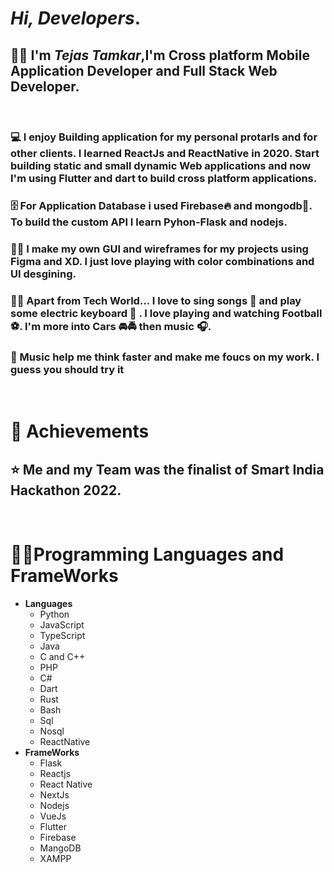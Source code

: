 # *Hi, Developers*.
## 👨‍🎓 I'm ***Tejas Tamkar***,I'm **Cross platform Mobile Application Developer** and **Full Stack Web Developer**. 
<br/>

### 💻 I enjoy Building application for my personal protarls and for other clients. I learned **ReactJs and ReactNative** in 2020. Start building static and small dynamic Web applications and now I'm using **Flutter and dart** to build cross platform applications.

### 🗄️ For Application **Database** i used **Firebase🔥** and **mongodb🌲**. To build the custom **API** I learn **Pyhon-Flask** and **nodejs**.

### 👨‍🎨 I make my own GUI and wireframes for my projects using **Figma** and **XD**. I just love playing with color combinations and UI desgining.

### 🙋‍♂️ Apart from Tech World... I love to sing songs 🎤 and play some electric keyboard 🎹 . I love playing and watching Football ⚽. I'm more into Cars 🚘🚔 then music 🎧.

### 🎼 Music help me think faster and make me foucs on my work. I guess you should try it 
<br/>

# **🏅 Achievements**

## ⭐ Me and my Team was the finalist of Smart India Hackathon 2022.
<br/>

# 👨‍💻Programming Languages and FrameWorks
* **Languages**
    * Python
    * JavaScript
    * TypeScript
    * Java 
    * C and C++
    * PHP
    * C# 
    * Dart
    * Rust
    * Bash
    * Sql 
    * Nosql
    * ReactNative
* **FrameWorks**
    * Flask 
    * Reactjs
    * React Native
    * NextJs
    * Nodejs
    * VueJs
    * Flutter
    * Firebase 
    * MangoDB
    * XAMPP
